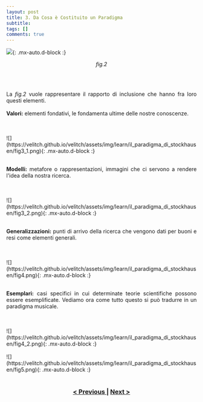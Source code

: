 ```yaml
---
layout: post
title: 3. Da Cosa è Costituito un Paradigma
subtitle:
tags: []
comments: true
---
```


![](https://velitch.github.io/velitch/assets/img/learn/il_paradigma_di_stockhausen/fig2.png){: .mx-auto.d-block :}
<p style="text-align:center"><i>fig.2</i></p>
<br>
<br>
<p style="text-align:justify;">
La <i>fig.2</i> vuole rappresentare il rapporto di inclusione che hanno fra loro questi elementi.
<br>
<br>
<b>Valori:</b> elementi fondativi, le fondamenta ultime delle nostre conoscenze.
</p>
<br>
<br>
![](https://velitch.github.io/velitch/assets/img/learn/il_paradigma_di_stockhausen/fig3_1.png){: .mx-auto.d-block :}
<br>
<br>
<p style="text-align:justify;">
<b>Modelli:</b> metafore o rappresentazioni, immagini che ci servono a rendere l'idea della nostra ricerca.
</p>
<br>
<br>
![](https://velitch.github.io/velitch/assets/img/learn/il_paradigma_di_stockhausen/fig3_2.png){: .mx-auto.d-block :}
<br>
<br>
<p style="text-align:justify;">
<b>Generalizzazioni:</b> punti di arrivo della ricerca che vengono dati per buoni e resi come elementi generali.
</p>
<br>
<br>
![](https://velitch.github.io/velitch/assets/img/learn/il_paradigma_di_stockhausen/fig4.png){: .mx-auto.d-block :}
<br>
<br>
<p style="text-align:justify;">
<b>Esemplari:</b> casi specifici in cui determinate teorie scientifiche possono essere esemplificate.
Vediamo ora come tutto questo si può tradurre in un paradigma musicale.
</p>
<br>
<br>
![](https://velitch.github.io/velitch/assets/img/learn/il_paradigma_di_stockhausen/fig4_2.png){: .mx-auto.d-block :}
<br>
<br>
![](https://velitch.github.io/velitch/assets/img/learn/il_paradigma_di_stockhausen/fig5.png){: .mx-auto.d-block :}
<br>
<br>
<h3 style="text-align:center">
<a href="https://velitch.github.io/velitch/2021-11-02-02_00_il_concetto_di_pregiudizio/">< Previous </a>
|
<a href="https://velitch.github.io/velitch/2021-11-02-03_01_esemplari/">Next ></a>
</h3>
